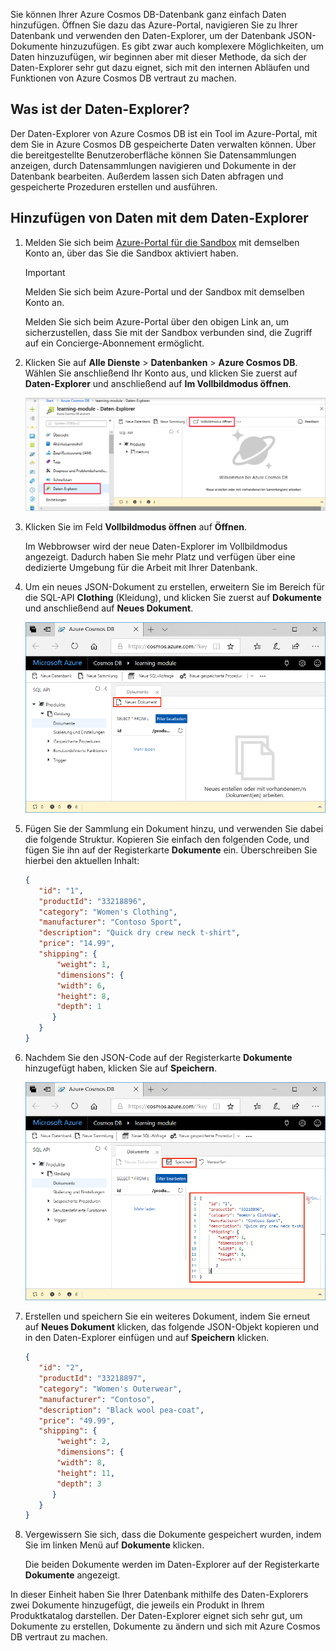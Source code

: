Sie können Ihrer Azure Cosmos DB-Datenbank ganz einfach Daten hinzufügen. Öffnen Sie dazu das Azure-Portal, navigieren Sie zu Ihrer Datenbank und verwenden den Daten-Explorer, um der Datenbank JSON-Dokumente hinzuzufügen. Es gibt zwar auch komplexere Möglichkeiten, um Daten hinzuzufügen, wir beginnen aber mit dieser Methode, da sich der Daten-Explorer sehr gut dazu eignet, sich mit den internen Abläufen und Funktionen von Azure Cosmos DB vertraut zu machen.

## <a name="what-is-the-data-explorer"></a>Was ist der Daten-Explorer?
Der Daten-Explorer von Azure Cosmos DB ist ein Tool im Azure-Portal, mit dem Sie in Azure Cosmos DB gespeicherte Daten verwalten können. Über die bereitgestellte Benutzeroberfläche können Sie Datensammlungen anzeigen, durch Datensammlungen navigieren und Dokumente in der Datenbank bearbeiten. Außerdem lassen sich Daten abfragen und gespeicherte Prozeduren erstellen und ausführen.

## <a name="add-data-using-the-data-explorer"></a>Hinzufügen von Daten mit dem Daten-Explorer

1. Melden Sie sich beim [Azure-Portal für die Sandbox](https://portal.azure.com/learn.docs.microsoft.com?azure-portal=true) mit demselben Konto an, über das Sie die Sandbox aktiviert haben.

    > [!IMPORTANT]
    > Melden Sie sich beim Azure-Portal und der Sandbox mit demselben Konto an.
    >
    > Melden Sie sich beim Azure-Portal über den obigen Link an, um sicherzustellen, dass Sie mit der Sandbox verbunden sind, die Zugriff auf ein Concierge-Abonnement ermöglicht.

1. Klicken Sie auf **Alle Dienste** > **Datenbanken** > **Azure Cosmos DB**. Wählen Sie anschließend Ihr Konto aus, und klicken Sie zuerst auf **Daten-Explorer** und anschließend auf **Im Vollbildmodus öffnen**.

   ![Erstellen neuer Dokumente im Daten-Explorer im Azure-Portal](../media/3-azure-cosmosdb-data-explorer-full-screen.png)

2. Klicken Sie im Feld **Vollbildmodus öffnen** auf **Öffnen**.

    Im Webbrowser wird der neue Daten-Explorer im Vollbildmodus angezeigt. Dadurch haben Sie mehr Platz und verfügen über eine dedizierte Umgebung für die Arbeit mit Ihrer Datenbank.

3. Um ein neues JSON-Dokument zu erstellen, erweitern Sie im Bereich für die SQL-API **Clothing** (Kleidung), und klicken Sie zuerst auf **Dokumente** und anschließend auf **Neues Dokument**.

   ![Erstellen neuer Dokumente im Daten-Explorer im Azure-Portal](../media/3-azure-cosmosdb-data-explorer-new-document.png)

4. Fügen Sie der Sammlung ein Dokument hinzu, und verwenden Sie dabei die folgende Struktur. Kopieren Sie einfach den folgenden Code, und fügen Sie ihn auf der Registerkarte **Dokumente** ein. Überschreiben Sie hierbei den aktuellen Inhalt:

     ```json
    {
        "id": "1",
        "productId": "33218896",
        "category": "Women's Clothing",
        "manufacturer": "Contoso Sport",
        "description": "Quick dry crew neck t-shirt",
        "price": "14.99",
        "shipping": {
            "weight": 1,
            "dimensions": {
            "width": 6,
            "height": 8,
            "depth": 1
           }
        }
    }
     ```

5. Nachdem Sie den JSON-Code auf der Registerkarte **Dokumente** hinzugefügt haben, klicken Sie auf **Speichern**.

    ![Kopieren Sie JSON-Daten, fügen Sie sie ein, und klicken Sie im Azure-Portal im Daten-Explorer auf „Speichern“.](../media/3-azure-cosmosdb-data-explorer-save-document.png)

6. Erstellen und speichern Sie ein weiteres Dokument, indem Sie erneut auf **Neues Dokument** klicken, das folgende JSON-Objekt kopieren und in den Daten-Explorer einfügen und auf **Speichern** klicken.

     ```json
    {
        "id": "2",
        "productId": "33218897",
        "category": "Women's Outerwear",
        "manufacturer": "Contoso",
        "description": "Black wool pea-coat",
        "price": "49.99",
        "shipping": {
            "weight": 2,
            "dimensions": {
            "width": 8,
            "height": 11,
            "depth": 3
           }
        }
    }
     ```

7. Vergewissern Sie sich, dass die Dokumente gespeichert wurden, indem Sie im linken Menü auf **Dokumente** klicken.

    Die beiden Dokumente werden im Daten-Explorer auf der Registerkarte **Dokumente** angezeigt.

In dieser Einheit haben Sie Ihrer Datenbank mithilfe des Daten-Explorers zwei Dokumente hinzugefügt, die jeweils ein Produkt in Ihrem Produktkatalog darstellen. Der Daten-Explorer eignet sich sehr gut, um Dokumente zu erstellen, Dokumente zu ändern und sich mit Azure Cosmos DB vertraut zu machen.
